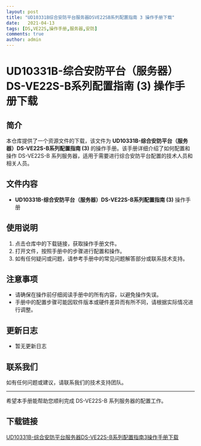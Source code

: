 ```yaml
---
layout: post
title: "UD10331B综合安防平台服务器DSVE22SB系列配置指南 3 操作手册下载"
date:   2021-04-13
tags: [DS,VE22S,操作手册,服务器,安防]
comments: true
author: admin
---
```

# UD10331B-综合安防平台（服务器）DS-VE22S-B系列配置指南 (3) 操作手册下载

## 简介
本仓库提供了一个资源文件的下载，该文件为 **UD10331B-综合安防平台（服务器）DS-VE22S-B系列配置指南 (3)** 的操作手册。该手册详细介绍了如何配置和操作 DS-VE22S-B 系列服务器，适用于需要进行综合安防平台配置的技术人员和相关人员。

## 文件内容
- **UD10331B-综合安防平台（服务器）DS-VE22S-B系列配置指南 (3)** 操作手册

## 使用说明
1. 点击仓库中的下载链接，获取操作手册文件。
2. 打开文件，按照手册中的步骤进行配置和操作。
3. 如有任何疑问或问题，请参考手册中的常见问题解答部分或联系技术支持。

## 注意事项
- 请确保在操作前仔细阅读手册中的所有内容，以避免操作失误。
- 手册中的配置步骤可能因软件版本或硬件差异而有所不同，请根据实际情况进行调整。

## 更新日志
- 暂无更新日志

## 联系我们
如有任何问题或建议，请联系我们的技术支持团队。

---

希望本手册能帮助您顺利完成 DS-VE22S-B 系列服务器的配置工作。

## 下载链接

[UD10331B-综合安防平台服务器DS-VE22S-B系列配置指南3操作手册下载](https://pan.quark.cn/s/b1c0dc91a6b1)